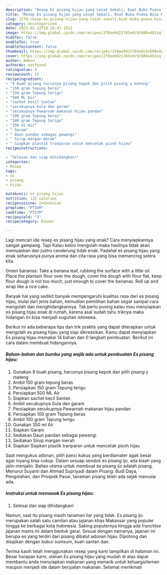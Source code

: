 ```yaml
---
description: "Resep Es pisang hijau yang Lezat Sekali, Buat Buka Puasa Bisa Manjain Lidah"
title: "Resep Es pisang hijau yang Lezat Sekali, Buat Buka Puasa Bisa Manjain Lidah"
slug: 1278-resep-es-pisang-hijau-yang-lezat-sekali-buat-buka-puasa-bisa-manjain-lidah
category: Uncategorized
date: 2023-02-22T19:16:43.191Z
image: https://img-global.cpcdn.com/recipes/2f8ae9d21703edc9/680x482cq70/es-pisang-hijau-foto-resep-utama.jpg
hideToc: false
enableToc: true
enableTocContent: false
thumbnail: https://img-global.cpcdn.com/recipes/2f8ae9d21703edc9/680x482cq70/es-pisang-hijau-foto-resep-utama.jpg
cover: https://img-global.cpcdn.com/recipes/2f8ae9d21703edc9/680x482cq70/es-pisang-hijau-foto-resep-utama.jpg
author: Admin
authorAv: notfound
ratingvalue: 4
reviewcount: 25
recipeingredient:
- "9 buah pisang harusnya pisang kepok dan pilih pisang y mateng"
- "150 gram tepung beras"
- "150 gram Tepung terigu"
- "500 ML Air"
- "sachet kecil Santan"
- "secukupnya Gula dan garam"
- "secukupnya Pewarnah makanan hijau pandan"
- "100 gram Tepung beras"
- "100 gram Tepung terigu"
- "350 ml Air"
- " Garam"
- " Daun pandan sebagai pewangi"
- " Sirup margan merah"
- " Siapkan plastik tranparan untuk mencetak pisnh hijau"
recipeinstructions:

- "Selesai dan siap dihidangkan!"
categories:
- Resep
tags:
- es
- pisang
- hijau

katakunci: es pisang hijau 
nutrition: 122 calories
recipecuisine: Indonesian
preptime: "PT34M"
cooktime: "PT37M"
recipeyield: "3"
recipecategory: Dinner

---
```



Lagi mencari ide resep es pisang hijau yang enak? Cara menyiapkannya sangat gampang. Tapi Kalau keliru mengolah maka hasilnya tidak akan memuaskan dan justru cenderung tidak enak. Padahal es pisang hijau yang enak seharusnya punya aroma dan cita rasa yang bisa memancing selera kita.


Green bananas: Take a banana leaf, rubbing the surface with a little oil. Place the plantain flour over the dough, cover the dough with flour flat, keep flour dough is not too much, just enough to cover the bananas. Roll up and wrap like a rice cake.

Banyak hal yang sedikit banyak mempengaruhi kualitas rasa dari es pisang hijau, mulai dari jenis bahan, kemudian pemilihan bahan segar sampai cara mengolah dan menghidangkannya. Tak perlu pusing kalau mau menyiapkan es pisang hijau enak di rumah, karena asal sudah tahu triknya maka hidangan ini bisa menjadi suguhan istimewa.


Berikut ini ada beberapa tips dan trik praktis yang dapat diterapkan untuk mengolah es pisang hijau yang siap dikreasikan. Kamu dapat menyiapkan Es pisang hijau memakai 14 bahan dan 0 langkah pembuatan. Berikut ini cara dalam membuat hidangannya.

<!--inarticleads1-->

##### Bahan-bahan dan bumbu yang wajib ada untuk pembuatan Es pisang hijau:

1. Gunakan 9 buah pisang, harusnya pisang kepok dan pilih pisang y mateng
1. Ambil 150 gram tepung beras
1. Persiapkan 150 gram Tepung terigu
1. Persiapkan 500 ML Air
1. Siapkan sachet kecil Santan
1. Ambil secukupnya Gula dan garam
1. Persiapkan secukupnya Pewarnah makanan hijau pandan
1. Persiapkan 100 gram Tepung beras
1. Ambil 100 gram Tepung terigu
1. Gunakan 350 ml Air
1. Siapkan  Garam
1. Sediakan  Daun pandan sebagai pewangi
1. Sediakan  Sirup margan merah
1. Siapkan  Siapkan plastik tranparan untuk mencetak pisnh hijau


Saat mengukus adonan, pilih panci kukus yang berdiamater agak besar agar loyang bisa cukup. Dalam sesuap sendok es pisang ijo, ada kisah yang jalin-menjalin. Bahan utama untuk membuat es pisang ijo adalah pisang. Menurut Suyanti dan Ahmad Supriyadi dalam Pisang: Budi Daya, Pengolahan, dan Prospek Pasar, tanaman pisang telah ada sejak manusia ada. 

<!--inarticleads2-->

##### Instruksi untuk memasak Es pisang hijau:


1. Selesai dan siap dihidangkan!

Namun, saat itu pisang masih tanaman liar yang tidak. Es pisang ijo merupakan salah satu camilan atau jajanan khas Makassar yang populer hingga ke berbagai kota Indonesia. Saking populernya hingga ada franchise jajanan manis ini dalam bentuk gerai. Sesuai dengan namanya, jajanan ini berupa es yang terdiri dari pisang dibalut adonan hijau. Dipotong dan disajikan dengan bubur sumsum, kuah santan dan. 

Terima kasih telah menggunakan resep yang kami tampilkan di halaman ini. Besar harapan kami, olahan Es pisang hijau yang mudah di atas dapat membantu anda menyiapkan makanan yang menarik untuk keluarga/teman maupun menjadi ide dalam berjualan makanan. Selamat menikmati
